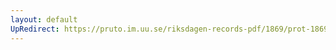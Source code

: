```yaml
---
layout: default
UpRedirect: https://pruto.im.uu.se/riksdagen-records-pdf/1869/prot-1869--ak--227/prot-1869--ak--227_067.pdf
---
```

